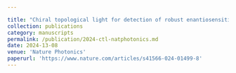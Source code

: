 ```yaml
---

title: "Chiral topological light for detection of robust enantiosensitive observables"
collection: publications
category: manuscripts
permalink: /publication/2024-ctl-natphotonics.md
date: 2024-13-08
venue: 'Nature Photonics'
paperurl: 'https://www.nature.com/articles/s41566-024-01499-8'
---
```

